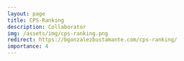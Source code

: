 ```yaml
---
layout: page
title: CPS-Ranking
description: Collaborator
img: /assets/img/cps-ranking.png
redirect: https://bgonzalezbustamante.com/cps-ranking/
importance: 4
---
```

